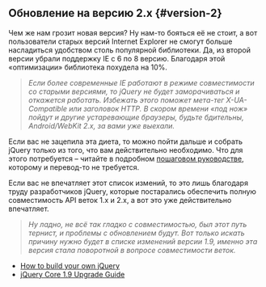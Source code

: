 ## Обновление на версию 2.х {#version-2}

Чем же нам грозит новая версия? Ну нам-то бояться её не стоит, а вот пользователи старых версий Internet Explorer не смогут больше насладиться удобством столь популярной библиотеки. Да, из второй версии убрали поддержку IE с 6 по 8 версию. Благодаря этой «оптимизации» библиотека похудела на 10%.

> _Если более современные IE работают в режиме совместимости со старыми версиями, то jQuery не будет заморачиваться и откажется работать. Избежать этого поможет мета-тег X-UA-Compatible или заголовок HTTP._
> _В скором времени «под нож» пойдут и другие устаревающие браузеры, будьте бдительны, Android/WebKit 2.x, за вами уже выехали._

Если вас не зацепила эта диета, то можно пойти дальше и собрать jQuery только из того, что вам действительно необходимо. Что для этого потребуется – читайте в подробном [пошаговом руководстве](https://github.com/jquery/jquery/), которому и перевод-то не требуется.

Если вас не впечатляет этот список измений, то это лишь благодаря труду разработчиков jQuery, которые постарались обеспечить полную совместимость API веток 1.х и 2.х, а вот это уже действительно впечатляет.

> _Ну ладно, не всё так гладко с совместимостью, был этот путь тернист, и проблемы с обновлением будут. Вот только искать причину нужно будет в списке изменений версии 1.9, именно эта версия стала поворотной в вопросе совместимости веток._
* [How to build your own jQuery](https://github.com/jquery/jquery/)
* [jQuery Core 1.9 Upgrade Guide](http://jquery.com/upgrade-guide/1.9/)
